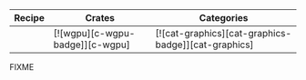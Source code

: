 | Recipe | Crates | Categories |
|--------|--------|------------|
| | [![wgpu][c-wgpu-badge]][c-wgpu] | [![cat-graphics][cat-graphics-badge]][cat-graphics] |

<div class="hidden">
FIXME
</div>
